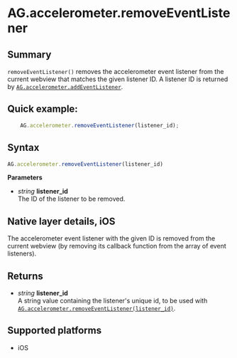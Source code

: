 # AG.accelerometer.removeEventListener

## Summary
`removeEventListener()` removes the accelerometer event listener from the current webview that matches the given listener ID. A listener ID is returned by [`AG.accelerometer.addEventListener`](addEventListener.md).

## Quick example:
```javascript
	AG.accelerometer.removeEventListener(listener_id);
```

## Syntax
```javascript
AG.accelerometer.removeEventListener(listener_id)
```

**Parameters**

* *string* **listener_id**<br>
 The ID of the listener to be removed. 

## Native layer details, iOS

The accelerometer event listener with the given ID is removed from the current webview (by removing its callback function from the array of event listeners).

## Returns 
* *string* **listener_id**<br>
  A string value containing the listener's unique id, to be used with [`AG.accelerometer.removeEventListener(listener_id)`](removeEventListener.md).

## Supported platforms
* iOS